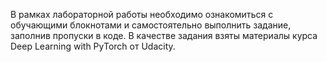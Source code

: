 В рамках лабораторной работы необходимо ознакомиться с обучающими блокнотами и самостоятельно выполнить задание, заполнив пропуски в коде.
В качестве задания взяты материалы курса Deep Learning with PyTorch от Udacity.
